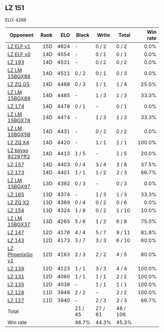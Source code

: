 ## LZ 151 ##

ELO: 4268

Opponent | Rank | ELO | Black | Write | Total | Win rate
---------|-----:|----:|-------|-------|-------|-------:
[LZ ELF v1](LZ%20ELF%20v1.md) | 15D | 4624 | - | 0 / 2 | 0 / 2 | 0.0%
[LZ ELF v0](LZ%20ELF%20v0.md) | 14D | 4554 | - | 0 / 1 | 0 / 1 | 0.0%
[LZ 193](LZ%20193.md) | 14D | 4531 | - | 0 / 2 | 0 / 2 | 0.0%
[LZ LM 15BGX88](LZ%20LM%2015BGX88.md) | 14D | 4511 | 0 / 2 | 0 / 1 | 0 / 3 | 0.0%
[LZ ZQ G5](LZ%20ZQ%20G5.md) | 14D | 4488 | 0 / 3 | 1 / 1 | 1 / 4 | 25.0%
[LZ LM 15BGX89](LZ%20LM%2015BGX89.md) | 14D | 4485 | - | 1 / 3 | 1 / 3 | 33.3%
[LZ 174](LZ%20174.md) | 14D | 4478 | 0 / 1 | - | 0 / 1 | 0.0%
[LZ LM 15BGX78](LZ%20LM%2015BGX78.md) | 14D | 4474 | - | 1 / 3 | 1 / 3 | 33.3%
[LZ LM 15BGX5B](LZ%20LM%2015BGX5B.md) | 14D | 4431 | - | 0 / 2 | 0 / 2 | 0.0%
[LZ ZQ X4](LZ%20ZQ%20X4.md) | 14D | 4420 | - | 1 / 1 | 1 / 1 | 100.0%
[LZ bjiyxo 92297ff2](LZ%20bjiyxo%2092297ff2.md) | 14D | 4413 | 1 / 5 | - | 1 / 5 | 20.0%
[LZ 157](LZ%20157.md) | 14D | 4403 | 0 / 4 | 3 / 4 | 3 / 8 | 37.5%
[LZ 173](LZ%20173.md) | 14D | 4401 | 1 / 1 | 1 / 2 | 2 / 3 | 66.7%
[LZ LM 15BGX97](LZ%20LM%2015BGX97.md) | 13D | 4392 | 0 / 3 | - | 0 / 3 | 0.0%
[LZ 165](LZ%20165.md) | 13D | 4374 | - | 1 / 3 | 1 / 3 | 33.3%
[LZ ZQ X2](LZ%20ZQ%20X2.md) | 13D | 4369 | 0 / 4 | 0 / 2 | 0 / 6 | 0.0%
[LZ 154](LZ%20154.md) | 13D | 4324 | 1 / 8 | 0 / 2 | 1 / 10 | 10.0%
[LZ LM 15BGX37](LZ%20LM%2015BGX37.md) | 13D | 4265 | 5 / 6 | 1 / 2 | 6 / 8 | 75.0%
[LZ 147](LZ%20147.md) | 12D | 4176 | 4 / 4 | 5 / 7 | 9 / 11 | 81.8%
[LZ 143](LZ%20143.md) | 12D | 4173 | 3 / 7 | 3 / 3 | 6 / 10 | 60.0%
[LZ PhoenixGo v1](LZ%20PhoenixGo%20v1.md) | 12D | 4163 | 2 / 3 | 2 / 2 | 4 / 5 | 80.0%
[LZ 139](LZ%20139.md) | 12D | 4123 | 1 / 1 | 3 / 3 | 4 / 4 | 100.0%
[LZ 131](LZ%20131.md) | 12D | 4060 | 1 / 1 | 1 / 1 | 2 / 2 | 100.0%
[LZ 135](LZ%20135.md) | 12D | 4038 | - | 1 / 1 | 1 / 1 | 100.0%
[LZ 128](LZ%20128.md) | 11D | 3948 | 2 / 2 | - | 2 / 2 | 100.0%
[LZ 127](LZ%20127.md) | 11D | 3940 | - | 2 / 3 | 2 / 3 | 66.7%
Total | | | 21 / 45 | 27 / 61 | 48 / 106 | 
Win rate| | | 46.7% | 44.3% | 45.3% | 

